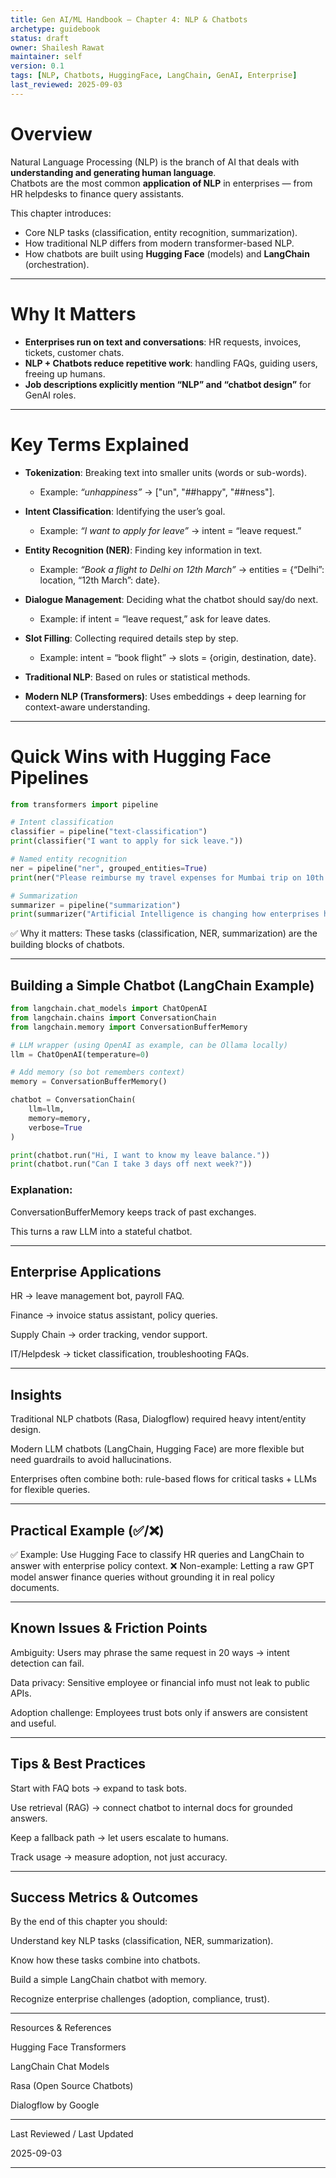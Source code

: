 ```yaml
---
title: Gen AI/ML Handbook – Chapter 4: NLP & Chatbots
archetype: guidebook
status: draft
owner: Shailesh Rawat
maintainer: self
version: 0.1
tags: [NLP, Chatbots, HuggingFace, LangChain, GenAI, Enterprise]
last_reviewed: 2025-09-03
---
```


# Overview
Natural Language Processing (NLP) is the branch of AI that deals with **understanding and generating human language**.  
Chatbots are the most common **application of NLP** in enterprises — from HR helpdesks to finance query assistants.  

This chapter introduces:
- Core NLP tasks (classification, entity recognition, summarization).  
- How traditional NLP differs from modern transformer-based NLP.  
- How chatbots are built using **Hugging Face** (models) and **LangChain** (orchestration).  

---

# Why It Matters
- **Enterprises run on text and conversations**: HR requests, invoices, tickets, customer chats.  
- **NLP + Chatbots reduce repetitive work**: handling FAQs, guiding users, freeing up humans.  
- **Job descriptions explicitly mention “NLP” and “chatbot design”** for GenAI roles.  

---

# Key Terms Explained
- **Tokenization**: Breaking text into smaller units (words or sub-words).  
  - Example: *“unhappiness”* → ["un", "##happy", "##ness"].  

- **Intent Classification**: Identifying the user’s goal.  
  - Example: *“I want to apply for leave”* → intent = “leave request.”  

- **Entity Recognition (NER)**: Finding key information in text.  
  - Example: *“Book a flight to Delhi on 12th March”* → entities = {“Delhi”: location, “12th March”: date}.  

- **Dialogue Management**: Deciding what the chatbot should say/do next.  
  - Example: if intent = “leave request,” ask for leave dates.  

- **Slot Filling**: Collecting required details step by step.  
  - Example: intent = “book flight” → slots = {origin, destination, date}.  

- **Traditional NLP**: Based on rules or statistical methods.  
- **Modern NLP (Transformers)**: Uses embeddings + deep learning for context-aware understanding.  

---

# Quick Wins with Hugging Face Pipelines
```python
from transformers import pipeline

# Intent classification
classifier = pipeline("text-classification")
print(classifier("I want to apply for sick leave."))

# Named entity recognition
ner = pipeline("ner", grouped_entities=True)
print(ner("Please reimburse my travel expenses for Mumbai trip on 10th April."))

# Summarization
summarizer = pipeline("summarization")
print(summarizer("Artificial Intelligence is changing how enterprises handle HR and Finance by automating tasks."))
```

✅ Why it matters: These tasks (classification, NER, summarization) are the building blocks of chatbots.


---

## Building a Simple Chatbot (LangChain Example)
```python
from langchain.chat_models import ChatOpenAI
from langchain.chains import ConversationChain
from langchain.memory import ConversationBufferMemory

# LLM wrapper (using OpenAI as example, can be Ollama locally)
llm = ChatOpenAI(temperature=0)

# Add memory (so bot remembers context)
memory = ConversationBufferMemory()

chatbot = ConversationChain(
    llm=llm,
    memory=memory,
    verbose=True
)

print(chatbot.run("Hi, I want to know my leave balance."))
print(chatbot.run("Can I take 3 days off next week?"))
```

### Explanation:

ConversationBufferMemory keeps track of past exchanges.

This turns a raw LLM into a stateful chatbot.



---

## Enterprise Applications

HR → leave management bot, payroll FAQ.

Finance → invoice status assistant, policy queries.

Supply Chain → order tracking, vendor support.

IT/Helpdesk → ticket classification, troubleshooting FAQs.



---

## Insights

Traditional NLP chatbots (Rasa, Dialogflow) required heavy intent/entity design.

Modern LLM chatbots (LangChain, Hugging Face) are more flexible but need guardrails to avoid hallucinations.

Enterprises often combine both: rule-based flows for critical tasks + LLMs for flexible queries.



---

## Practical Example (✅/❌)

✅ Example: Use Hugging Face to classify HR queries and LangChain to answer with enterprise policy context.
❌ Non-example: Letting a raw GPT model answer finance queries without grounding it in real policy documents.


---

## Known Issues & Friction Points

Ambiguity: Users may phrase the same request in 20 ways → intent detection can fail.

Data privacy: Sensitive employee or financial info must not leak to public APIs.

Adoption challenge: Employees trust bots only if answers are consistent and useful.



---

## Tips & Best Practices

Start with FAQ bots → expand to task bots.

Use retrieval (RAG) → connect chatbot to internal docs for grounded answers.

Keep a fallback path → let users escalate to humans.

Track usage → measure adoption, not just accuracy.



---

## Success Metrics & Outcomes

By the end of this chapter you should:

Understand key NLP tasks (classification, NER, summarization).

Know how these tasks combine into chatbots.

Build a simple LangChain chatbot with memory.

Recognize enterprise challenges (adoption, compliance, trust).



---

Resources & References

Hugging Face Transformers

LangChain Chat Models

Rasa (Open Source Chatbots)

Dialogflow by Google



---

Last Reviewed / Last Updated

2025-09-03

---

